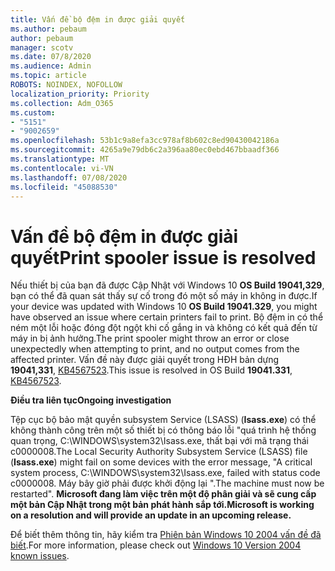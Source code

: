 ```yaml
---
title: Vấn đề bộ đệm in được giải quyết
ms.author: pebaum
author: pebaum
manager: scotv
ms.date: 07/8/2020
ms.audience: Admin
ms.topic: article
ROBOTS: NOINDEX, NOFOLLOW
localization_priority: Priority
ms.collection: Adm_O365
ms.custom:
- "5151"
- "9002659"
ms.openlocfilehash: 53b1c9a8efa3cc978af8b602c8ed90430042186a
ms.sourcegitcommit: 4265a9e79db6c2a396aa80ec0ebd467bbaadf366
ms.translationtype: MT
ms.contentlocale: vi-VN
ms.lasthandoff: 07/08/2020
ms.locfileid: "45088530"
---
```

# <a name="print-spooler-issue-is-resolved"></a><span data-ttu-id="21d82-102">Vấn đề bộ đệm in được giải quyết</span><span class="sxs-lookup"><span data-stu-id="21d82-102">Print spooler issue is resolved</span></span>

<span data-ttu-id="21d82-103">Nếu thiết bị của bạn đã được Cập Nhật với Windows 10 **OS Build 19041,329**, bạn có thể đã quan sát thấy sự cố trong đó một số máy in không in được.</span><span class="sxs-lookup"><span data-stu-id="21d82-103">If your device was updated with Windows 10  **OS Build 19041.329**, you might have observed an issue where certain printers fail to print.</span></span> <span data-ttu-id="21d82-104">Bộ đệm in có thể ném một lỗi hoặc đóng đột ngột khi cố gắng in và không có kết quả đến từ máy in bị ảnh hưởng.</span><span class="sxs-lookup"><span data-stu-id="21d82-104">The print spooler might throw an error or close unexpectedly when attempting to print, and no output comes from the affected printer.</span></span> <span data-ttu-id="21d82-105">Vấn đề này được giải quyết trong HĐH bản dựng **19041,331**, [KB4567523](https://support.microsoft.com/help/4567523/windows-10-update-kb4567523).</span><span class="sxs-lookup"><span data-stu-id="21d82-105">This issue is resolved in OS Build  **19041.331**, [KB4567523](https://support.microsoft.com/help/4567523/windows-10-update-kb4567523).</span></span>  

<span data-ttu-id="21d82-106">**Điều tra liên tục**</span><span class="sxs-lookup"><span data-stu-id="21d82-106">**Ongoing investigation**</span></span>

<span data-ttu-id="21d82-107">Tệp cục bộ bảo mật quyền subsystem Service (LSASS) (**Isass.exe**) có thể không thành công trên một số thiết bị có thông báo lỗi "quá trình hệ thống quan trọng, C:\WINDOWS\system32\Isass.exe, thất bại với mã trạng thái c0000008.</span><span class="sxs-lookup"><span data-stu-id="21d82-107">The Local Security Authority Subsystem Service (LSASS) file (**Isass.exe**) might fail on some devices with the error message, "A critical system process, C:\WINDOWS\system32\Isass.exe, failed with status code c0000008.</span></span> <span data-ttu-id="21d82-108">Máy bây giờ phải được khởi động lại ".</span><span class="sxs-lookup"><span data-stu-id="21d82-108">The machine must now be restarted".</span></span>  <span data-ttu-id="21d82-109">**Microsoft đang làm việc trên một độ phân giải và sẽ cung cấp một bản Cập Nhật trong một bản phát hành sắp tới.**</span><span class="sxs-lookup"><span data-stu-id="21d82-109">**Microsoft is working on a resolution and will provide an update in an upcoming release.**</span></span>

<span data-ttu-id="21d82-110">Để biết thêm thông tin, hãy kiểm tra [Phiên bản Windows 10 2004 vấn đề đã biết](https://docs.microsoft.com/windows/release-information/status-windows-10-2004#442msgdesc).</span><span class="sxs-lookup"><span data-stu-id="21d82-110">For more information, please check out  [Windows 10 Version 2004 known issues](https://docs.microsoft.com/windows/release-information/status-windows-10-2004#442msgdesc).</span></span>